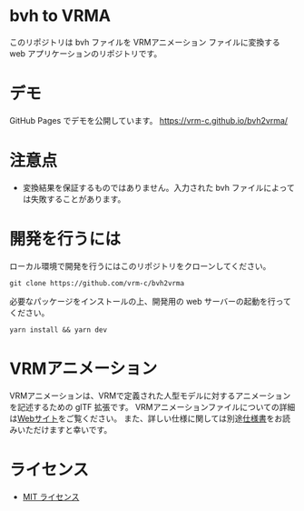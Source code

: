 # bvh to VRMA

このリポジトリは bvh ファイルを VRMアニメーション ファイルに変換する web アプリケーションのリポジトリです。

# デモ

GitHub Pages でデモを公開しています。
https://vrm-c.github.io/bvh2vrma/

# 注意点

- 変換結果を保証するものではありません。入力された bvh ファイルによっては失敗することがあります。

# 開発を行うには

ローカル環境で開発を行うにはこのリポジトリをクローンしてください。

```
git clone https://github.com/vrm-c/bvh2vrma
```

必要なパッケージをインストールの上、開発用の web サーバーの起動を行ってください。

```
yarn install && yarn dev
```

# VRMアニメーション

VRMアニメーションは、VRMで定義された人型モデルに対するアニメーションを記述するための glTF 拡張です。
VRMアニメーションファイルについての詳細は[Webサイト](https://vrm.dev/vrma/)をご覧ください。
また、詳しい仕様に関しては別途[仕様書](https://github.com/vrm-c/vrm-specification/blob/master/specification/VRMC_vrm_animation-1.0/README.ja.md)をお読みいただけますと幸いです。

# ライセンス

- [MIT ライセンス](./LICENSE.txt)
